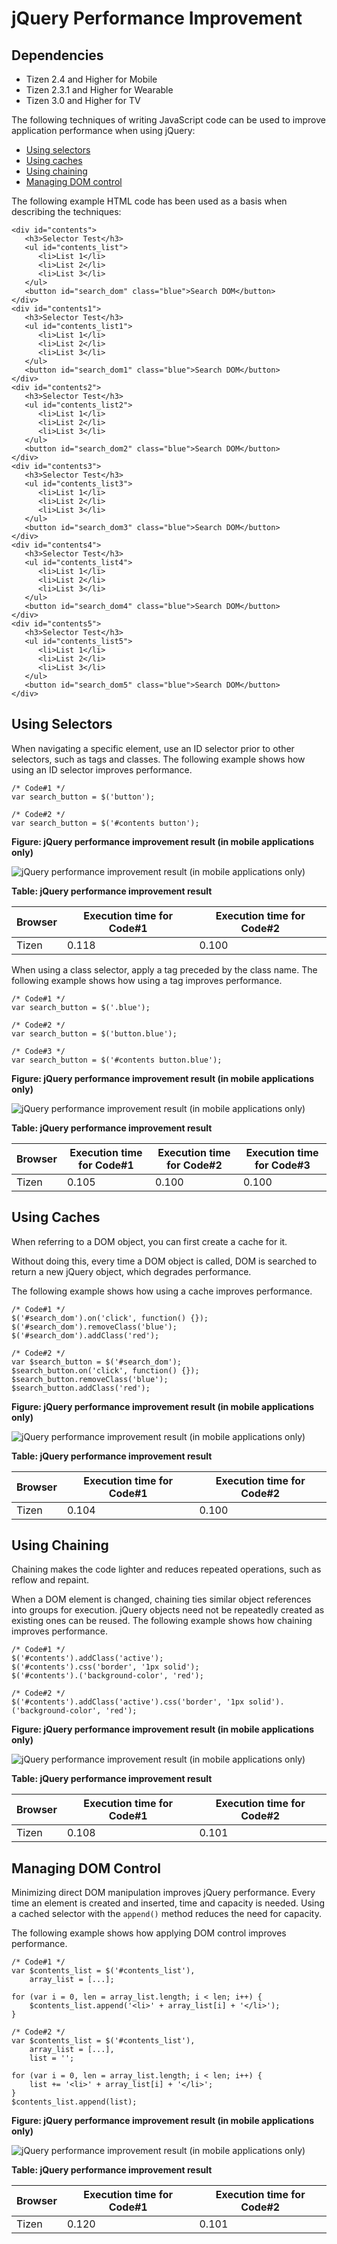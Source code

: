 # jQuery Performance Improvement

## Dependencies

- Tizen 2.4 and Higher for Mobile
- Tizen 2.3.1 and Higher for Wearable
- Tizen 3.0 and Higher for TV

The following techniques of writing JavaScript code can be used to improve application performance when using jQuery:

- [Using selectors](./w3c/perf_opt/jquery-performance-improvement-w.md#selector)
- [Using caches](./w3c/perf_opt/jquery-performance-improvement-w.md#cache)
- [Using chaining](./w3c/perf_opt/jquery-performance-improvement-w.md#chaining)
- [Managing DOM control](./w3c/perf_opt/jquery-performance-improvement-w.md#dom)


The following example HTML code has been used as a basis when describing the techniques:

```
<div id="contents">
   <h3>Selector Test</h3>
   <ul id="contents_list">
      <li>List 1</li>
      <li>List 2</li>
      <li>List 3</li>
   </ul>
   <button id="search_dom" class="blue">Search DOM</button>
</div>
<div id="contents1">
   <h3>Selector Test</h3>
   <ul id="contents_list1">
      <li>List 1</li>
      <li>List 2</li>
      <li>List 3</li>
   </ul>
   <button id="search_dom1" class="blue">Search DOM</button>
</div>
<div id="contents2">
   <h3>Selector Test</h3>
   <ul id="contents_list2">
      <li>List 1</li>
      <li>List 2</li>
      <li>List 3</li>
   </ul>
   <button id="search_dom2" class="blue">Search DOM</button>
</div>
<div id="contents3">
   <h3>Selector Test</h3>
   <ul id="contents_list3">
      <li>List 1</li>
      <li>List 2</li>
      <li>List 3</li>
   </ul>
   <button id="search_dom3" class="blue">Search DOM</button>
</div>
<div id="contents4">
   <h3>Selector Test</h3>
   <ul id="contents_list4">
      <li>List 1</li>
      <li>List 2</li>
      <li>List 3</li>
   </ul>
   <button id="search_dom4" class="blue">Search DOM</button>
</div>
<div id="contents5">
   <h3>Selector Test</h3>
   <ul id="contents_list5">
      <li>List 1</li>
      <li>List 2</li>
      <li>List 3</li>
   </ul>
   <button id="search_dom5" class="blue">Search DOM</button>
</div>
```

## Using Selectors

 When navigating a specific element, use an ID selector prior to other selectors, such as tags and classes. The following example shows how using an ID selector improves performance.

```
/* Code#1 */
var search_button = $('button');
```

```
/* Code#2 */
var search_button = $('#contents button');
```

**Figure: jQuery performance improvement result (in mobile applications only)**

![jQuery performance improvement result (in mobile applications only)](./media/js_perform_result_selector1.png)

**Table: jQuery performance improvement result**

| Browser | Execution time for Code#1 | Execution time for Code#2 |
| ------- | ------------------------- | ------------------------- |
| Tizen   | 0.118                     | 0.100                     |

 When using a class selector, apply a tag preceded by the class name. The following example shows how using a tag improves performance.

```
/* Code#1 */
var search_button = $('.blue');
```

```
/* Code#2 */
var search_button = $('button.blue');
```

```
/* Code#3 */
var search_button = $('#contents button.blue');
```

**Figure: jQuery performance improvement result (in mobile applications only)**

![jQuery performance improvement result (in mobile applications only)](./media/js_perform_result_selector2.png)

**Table: jQuery performance improvement result**

| Browser | Execution time for Code#1 | Execution time for Code#2 | Execution time for Code#3 |
| ------- | ------------------------- | ------------------------- | ------------------------- |
| Tizen   | 0.105                     | 0.100                     | 0.100                     |

## Using Caches

 When referring to a DOM object, you can first create a cache for it.

Without doing this, every time a DOM object is called, DOM is searched to return a new jQuery object, which degrades performance.

The following example shows how using a cache improves performance.

```
/* Code#1 */
$('#search_dom').on('click', function() {});
$('#search_dom').removeClass('blue');
$('#search_dom').addClass('red');
```

```
/* Code#2 */
var $search_button = $('#search_dom');
$search_button.on('click', function() {});
$search_button.removeClass('blue');
$search_button.addClass('red');
```

**Figure: jQuery performance improvement result (in mobile applications only)**

![jQuery performance improvement result (in mobile applications only)](./media/js_perform_result_cache.png)

**Table: jQuery performance improvement result**

| Browser | Execution time for Code#1 | Execution time for Code#2 |
| ------- | ------------------------- | ------------------------- |
| Tizen   | 0.104                     | 0.100                     |

## Using Chaining

 Chaining makes the code lighter and reduces repeated operations, such as reflow and repaint.

When a DOM element is changed, chaining ties similar object references into groups for execution. jQuery objects need not be repeatedly created as existing ones can be reused. The following example shows how chaining improves performance.

```
/* Code#1 */
$('#contents').addClass('active');
$('#contents').css('border', '1px solid');
$('#contents').('background-color', 'red');
```

```
/* Code#2 */
$('#contents').addClass('active').css('border', '1px solid').('background-color', 'red');
```

**Figure: jQuery performance improvement result (in mobile applications only)**

![jQuery performance improvement result (in mobile applications only)](./media/js_perform_result_chaining.png)

**Table: jQuery performance improvement result**

| Browser | Execution time for Code#1 | Execution time for Code#2 |
| ------- | ------------------------- | ------------------------- |
| Tizen   | 0.108                     | 0.101                     |

## Managing DOM Control

Minimizing direct DOM manipulation improves jQuery performance. Every time an element is created and inserted, time and capacity is needed. Using a cached selector with the `append()` method reduces the need for capacity.

The following example shows how applying DOM control improves performance.

```
/* Code#1 */
var $contents_list = $('#contents_list'),
    array_list = [...];

for (var i = 0, len = array_list.length; i < len; i++) {
    $contents_list.append('<li>' + array_list[i] + '</li>');
}
```

```
/* Code#2 */
var $contents_list = $('#contents_list'),
    array_list = [...],
    list = '';

for (var i = 0, len = array_list.length; i < len; i++) {
    list += '<li>' + array_list[i] + '</li>';
}
$contents_list.append(list);
```

**Figure: jQuery performance improvement result (in mobile applications only)**

![jQuery performance improvement result (in mobile applications only)](./media/js_perform_result_jquery_dom.png)

**Table: jQuery performance improvement result**

| Browser | Execution time for Code#1 | Execution time for Code#2 |
| ------- | ------------------------- | ------------------------- |
| Tizen   | 0.120                     | 0.101                     |